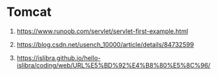 # Tomcat

1. https://www.runoob.com/servlet/servlet-first-example.html

1. https://blog.csdn.net/usench_10000/article/details/84732599

1. https://islibra.github.io/hello-islibra/coding/web/URL%E5%BD%92%E4%B8%80%E5%8C%96/
